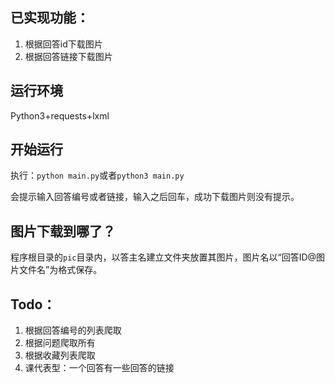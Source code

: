 ## **已实现功能**：

1. 根据回答id下载图片
2. 根据回答链接下载图片

## 运行环境

Python3+requests+lxml

## 开始运行

执行：`python main.py`或者`python3 main.py`

会提示输入回答编号或者链接，输入之后回车，成功下载图片则没有提示。

## 图片下载到哪了？

程序根目录的`pic`目录内，以答主名建立文件夹放置其图片，图片名以“回答ID@图片文件名”为格式保存。

## Todo：

1. 根据回答编号的列表爬取
3. 根据问题爬取所有
4. 根据收藏列表爬取
4. 课代表型：一个回答有一些回答的链接

